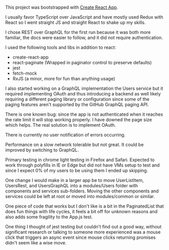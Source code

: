 This project was bootstrapped with [Create React App](https://github.com/facebookincubator/create-react-app).

I usually favor TypeScript over JavaScript and have mostly used Redux with React so I went straight JS and straight React to shake up my skills.

I chose REST over GraphQL for the first run because it was both more familiar, the docs were easier to follow, and it did not require authentication.

I used the following tools and libs in addition to react:
- create-react-app
- react-paginate (Wrapped in paginator control to preserve defaults)
- jest
- fetch-mock
- RxJS (a minor, more for fun than anything usage)

I also started working on a GraphQL implementation the Users service but it required implementing OAuth and thus introducing a backend as well likely requiring a different paging library or configuration since some of the paging features aren't supported by the GitHub GraphQL paging API.

There is one known bug: since the app is not authenticated when it reaches the rate limit it will stop working properly. I have downed the page size which helps. The real solution is to implement OAuth.

There is currently no user notification of errors occurring.

Performance on a slow network tolerable but not great. It could be improved by switching to GraphQL.

Primary testing in chrome light testing in Firefox and Safari. Expected to work through polyfills in IE or Edge but did not have VMs setup to test and since I expect 0% of my users to be using them I ended up skipping.

One change I would make in a larger app be to move UserListItem, UsersRest, and UsersGraphQL into a modules/Users folder with components and services sub-folders. Moving the other components and services could be left at root or moved into modules/common or similar.

One piece of code that works but I don't like is a bit in the PaginatedList that does fun things with life cycles, it feels a bit off for unknown reasons and also adds some fragility to the App.js test.

One thing I thought of jest testing but couldn't find out a good way, without significant research or talking to someone more experienced was a mouse click that triggers an async event since mouse clicks returning promises didn't seem like a wise move.